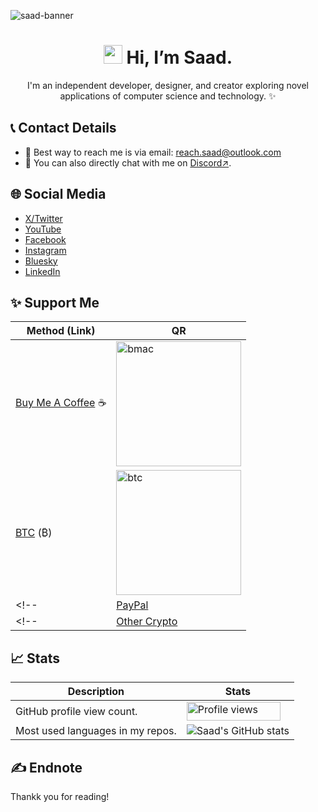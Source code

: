 ![saad-banner](https://github.com/user-attachments/assets/ed0bc6b7-ac75-4c24-80a9-284d74c4f0d0)

<h1 align="center"><img src="https://media.giphy.com/media/hvRJCLFzcasrR4ia7z/giphy.gif" width="30px" height="30px"> Hi, I’m Saad.</h1> 

<p align="center">I'm an independent developer, designer, and creator exploring novel applications of computer science and technology. ✨</p>

## 📞 Contact Details
- 📧 Best way to reach me is via email: reach.saad@outlook.com
- 💬 You can also directly chat with me on [Discord↗](https://discord.com/users/1044305442496585818).

## 🌐 Social Media
- [X/Twitter](https://x.com/saad1inc)
- [YouTube](https://www.youtube.com/@saad1inc)
- [Facebook](https://www.facebook.com/saad1inc/)
- [Instagram](https://www.instagram.com/saad1inc)
- [Bluesky](https://bsky.app/profile/saad1inc.bsky.social)
- [LinkedIn](https://www.linkedin.com/in/saad2134/)

## ✨ Support Me

| Method (Link) | QR |
|---|---|
| [Buy Me A Coffee](https://buymeacoffee.com/saad1inc) ☕ | <img src="https://github.com/user-attachments/assets/1988bebd-1f6b-4b72-a72a-29ee4437f8a8" alt="bmac" style="width:200px;"/> |
| [BTC]() (₿) | <img src="https://github.com/user-attachments/assets/5005ef48-4376-4127-8d69-64bab0458301" alt="btc" style="width:200px;"/> |
<!--| [PayPal](https://www.paypal.me/str2134) | <img src="https://github.com/user-attachments/assets/7f6b84e6-e367-49d9-a11b-e8317967df00" alt="paypal" style="width:200px;"/> |-->
<!--| [Other Crypto](https://nowpayments.io/donation/saad1inc) | <img src="https://github.com/user-attachments/assets/a7a46ee1-3379-4fb0-abac-7ffab3f49c98" alt="bmac" style="width:200px;"/> |-->


## 📈 Stats

| Description | Stats |
|---|---|
| GitHub profile view count. | <img src="https://komarev.com/ghpvc/?username=saad2134" alt="Profile views" title="GitHub profile view count" width="150" height="30"> |
| Most used languages in my repos. | ![Saad's GitHub stats](https://github-readme-stats.vercel.app/api/top-langs/?username=saad2134&layout=compact&theme=dark) |

## ✍️ Endnote
Thankk you for reading!

